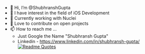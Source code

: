 - 👋 Hi, I’m @ShubhranshGupta
- 👀 I have interest in the field of iOS Development
- 🌱 Currently working with Nuclei
- 💞️ Love to contribute on open projects
- 📫 How to reach me ...
  - Just Google the Name "Shubhransh Gupta"
  - Linkedin - https://www.linkedin.com/in/shubhransh-gupta/
[![Readme Quotes](https://quotes-github-readme.vercel.app/api?type=horizontal)](https://github.com/piyushsuthar/github-readme-quotes)
<!---
ShubhranshGupta/ShubhranshGupta is a ✨ special ✨ repository because its `README.md` (this file) appears on your GitHub profile.
You can click the Preview link to take a look at your changes.
--->
